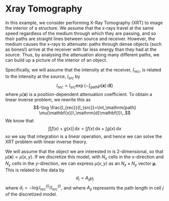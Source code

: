 # Xray Tomography

<!-- Please write anything you'd like to explain about the forward problem here -->

In this example, we consider performing X-Ray Tomography (XRT) to image the interior 
of a structure. We assume that the x-rays travel at the same speed regardless of the 
medium through which they are passing, and so their paths are straight lines between 
source and receiver. However, the medium causes the x-rays to attenuate: paths through 
dense objects (such as bones!) arrive at the receiver with far less energy than they 
had at the source. Thus, by analysing the attenuation along many different paths, we 
can build up a picture of the interior of an object.

Specifically, we will assume that the intensity at the receiver, $I_{rec}$, is 
related to the intensity at the source, $I_{src}$ by 
$$I_{rec} = I_{src}\exp\left\{-\int_\mathrm{path} \mu(\mathbf{x})\,\mathrm{d}\mathbf{l}\right\}$$ 
where $\mu(\mathbf{x})$ is a position-dependent attenuation coefficient. To obtain 
a linear inverse problem, we rewrite this as 
$$-\log \frac{I_{rec}}{I_{src}}=\int_\mathrm{path} \mu(\mathbf{x})\,\mathrm{d}\mathbf{l}\,.$$ 
We know that 
$$\int\left[f(x) + g(x)\right]\,\mathrm{d}x = \int f(x)\,\mathrm{d}x + \int g(x)\,\mathrm{d}x$$ 
so we say that integration is a *linear* operation, and hence we can solve the XRT 
problem with linear inverse theory.

We will assume that the object we are interested in is 2-dimensional, so that 
$\mu(\boldsymbol{x}) = \mu(x,y)$. If we discretize this model, with $N_x$ cells in the 
$x$-direction and $N_y$ cells in the $y$-direction, we can express $\mu(x,y)$ as an 
$N_x \times N_y$ vector $\boldsymbol{\mu}$. This is related to the data by
$$d_i = A_{ij}\mu_j $$
where $d_i = -\log {I^{(i)}_{rec}}/{I^{(i)}_{src}}$, and where $A_{ij}$ represents the 
path length in cell $j$ of the discretized model.
